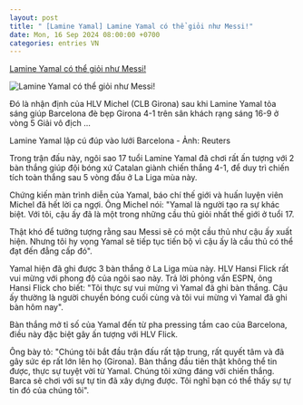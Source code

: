 ```yaml
---
layout: post
title: " [Lamine Yamal] Lamine Yamal có thể giỏi như Messi!"
date: Mon, 16 Sep 2024 08:00:00 +0700
categories: entries VN
---
```

[Lamine Yamal có thể giỏi như Messi!](https://tuoitre.vn/lamine-yamal-co-the-gioi-nhu-messi-20240916115205519.htm)

![Lamine Yamal có thể giỏi như Messi!](https://cdn1.tuoitre.vn/thumb_w/1200/471584752817336320/2024/9/16/yamal-17207765287472090523513-0-119-787-1622-crop-1726467353729891160656.jpg)

Đó là nhận định của HLV Michel (CLB Girona) sau khi Lamine Yamal tỏa sáng giúp Barcelona đè bẹp Girona 4-1 trên sân khách rạng sáng 16-9 ở vòng 5 Giải vô địch ...

Lamine Yamal lập cú đúp vào lưới Barcelona - Ảnh: Reuters

Trong trận đấu này, ngôi sao 17 tuổi Lamine Yamal đã chơi rất ấn tượng với 2 bàn thắng giúp đội bóng xứ Catalan giành chiến thắng 4-1, để duy trì chiến tích toàn thắng sau 5 vòng đấu ở La Liga mùa này.

Chứng kiến màn trình diễn của Yamal, báo chí thế giới và huấn luyện viên Michel đã hết lời ca ngợi. Ông Michel nói: "Yamal là người tạo ra sự khác biệt. Với tôi, cậu ấy đã là một trong những cầu thủ giỏi nhất thế giới ở tuổi 17.

Thật khó để tưởng tượng rằng sau Messi sẽ có một cầu thủ như cậu ấy xuất hiện. Nhưng tôi hy vọng Yamal sẽ tiếp tục tiến bộ vì cậu ấy là cầu thủ có thể đạt đến đẳng cấp đó".

Yamal hiện đã ghi được 3 bàn thắng ở La Liga mùa này. HLV Hansi Flick rất vui mừng với phong độ của ngôi sao này. Trả lời phỏng vấn ESPN, ông Hansi Flick cho biết: "Tôi thực sự vui mừng vì Yamal đã ghi bàn thắng. Cậu ấy thường là người chuyền bóng cuối cùng và tôi vui mừng vì Yamal đã ghi bàn hôm nay".

Bàn thắng mở tỉ số của Yamal đến từ pha pressing tầm cao của Barcelona, điều này đặc biệt gây ấn tượng với HLV Flick.

Ông bày tỏ: "Chúng tôi bắt đầu trận đấu rất tập trung, rất quyết tâm và đã gây sức ép rất lớn lên họ (Girona). Bàn thắng đầu tiên thật không thể tin được, thực sự tuyệt vời từ Yamal. Chúng tôi xứng đáng với chiến thắng. Barca sẽ chơi với sự tự tin đã xây dựng được. Tôi nghĩ bạn có thể thấy sự tự tin đó của chúng tôi".


